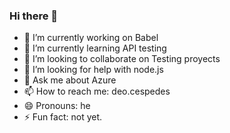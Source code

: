 ### Hi there 👋

- 🔭 I’m currently working on Babel
- 🌱 I’m currently learning API testing
- 👯 I’m looking to collaborate on Testing proyects
- 🤔 I’m looking for help with node.js
- 💬 Ask me about Azure
- 📫 How to reach me: deo.cespedes
- 😄 Pronouns: he
- ⚡ Fun fact: not yet.

